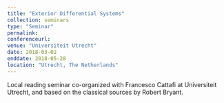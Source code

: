 ```yaml
---
title: "Exterior Differential Systems"
collection: seminars
type: "Seminar"
permalink: 
conferenceurl:
venue: "Universiteit Utrecht"
date: 2018-03-02
enddate: 2018-05-28
location: "Utrecht, The Netherlands"
---
```


Local reading seminar co-organized with Francesco Cattafi at Universiteit Utrecht, and based on the classical sources by Robert Bryant. 
